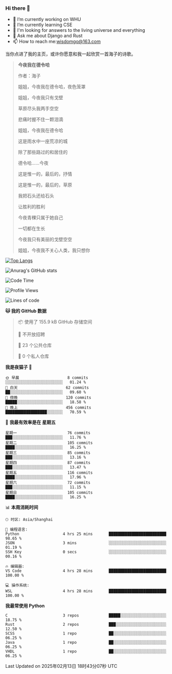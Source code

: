 ### Hi there 👋



- 🔭 I’m currently working on WHU
- 🌱 I’m currently learning CSE
- 🤔 I'm looking for answers to the living universe and everything
- 💬 Ask me about Django and Rust
- 📫 How to reach me:wisdomgo@163.com

当你点进了我的主页，或许你愿意和我一起欣赏一首海子的诗歌。

>**今夜我在德令哈**
>
>作者：海子
>
>姐姐，今夜我在德令哈，夜色笼罩
>
>姐姐，今夜我只有戈壁
>
>草原尽头我两手空空
>
>悲痛时握不住一颗泪滴
>
>姐姐，今夜我在德令哈
>
>这是雨水中一座荒凉的城
>
>除了那些路过的和居住的
>
>德令哈......今夜
>
>这是惟一的，最后的，抒情
>
>这是惟一的，最后的，草原
>
>我把石头还给石头
>
>让胜利的胜利
>
>今夜青稞只属于她自己
>
>一切都在生长
>
>今夜我只有美丽的戈壁空空
>
>姐姐，今夜我不关心人类，我只想你



[![Top Langs](https://github-readme-stats.vercel.app/api/top-langs/?username=wisdomgo&theme=onedark)](https://github.com/anuraghazra/github-readme-stats)

![Anurag's GitHub stats](https://github-readme-stats.vercel.app/api?username=wisdomgo&hide=contribs,stars&theme=synthwave)

<!--START_SECTION:waka-->
![Code Time](http://img.shields.io/badge/Code%20Time-437%20hrs%2011%20mins-blue)

![Profile Views](http://img.shields.io/badge/%E4%B8%AA%E4%BA%BA%E8%B5%84%E6%96%99%E8%A7%82%E7%9C%8B%E6%AC%A1%E6%95%B0-8-blue)

![Lines of code](https://img.shields.io/badge/%E4%BB%8E%E3%80%8CHello%20World%E3%80%8D%E8%B5%B7%E6%88%91%E5%B7%B2%E7%BB%8F%E5%86%99%E4%BA%86-639.5%20thousand%20%E8%A1%8C%E4%BB%A3%E7%A0%81-blue)

**🐱 我的 GitHub 数据** 

> 📦  使用了 155.9 kB GitHub 存储空间 
 > 
> 🚫 不开放招聘
 > 
> 📜 23 个公共仓库 
 > 
> 🔑 0 个私人仓库 
 > 
**我是夜猫子 🦉** 

```text
🌞 早晨                     8 commits           ░░░░░░░░░░░░░░░░░░░░░░░░░   01.24 % 
🌆 白天                     62 commits          ██░░░░░░░░░░░░░░░░░░░░░░░   09.60 % 
🌃 傍晚                     120 commits         █████░░░░░░░░░░░░░░░░░░░░   18.58 % 
🌙 晚上                     456 commits         ██████████████████░░░░░░░   70.59 % 
```
📅 **我最有效率是在 星期五** 

```text
星期一                      76 commits          ███░░░░░░░░░░░░░░░░░░░░░░   11.76 % 
星期二                      105 commits         ████░░░░░░░░░░░░░░░░░░░░░   16.25 % 
星期三                      85 commits          ███░░░░░░░░░░░░░░░░░░░░░░   13.16 % 
星期四                      87 commits          ███░░░░░░░░░░░░░░░░░░░░░░   13.47 % 
星期五                      116 commits         ████░░░░░░░░░░░░░░░░░░░░░   17.96 % 
星期六                      72 commits          ███░░░░░░░░░░░░░░░░░░░░░░   11.15 % 
星期日                      105 commits         ████░░░░░░░░░░░░░░░░░░░░░   16.25 % 
```


📊 **本周消耗时间** 

```text
🕑︎ 时区: Asia/Shanghai

💬 编程语言: 
Python                   4 hrs 25 mins       █████████████████████████   98.65 % 
JSON                     3 mins              ░░░░░░░░░░░░░░░░░░░░░░░░░   01.19 % 
SSH Key                  0 secs              ░░░░░░░░░░░░░░░░░░░░░░░░░   00.16 % 

🔥 编辑器: 
VS Code                  4 hrs 28 mins       █████████████████████████   100.00 % 

💻 操作系统: 
WSL                      4 hrs 28 mins       █████████████████████████   100.00 % 
```

**我最常使用 Python** 

```text
C                        3 repos             █████░░░░░░░░░░░░░░░░░░░░   18.75 % 
Rust                     2 repos             ███░░░░░░░░░░░░░░░░░░░░░░   12.50 % 
SCSS                     1 repo              ██░░░░░░░░░░░░░░░░░░░░░░░   06.25 % 
Java                     1 repo              ██░░░░░░░░░░░░░░░░░░░░░░░   06.25 % 
VHDL                     1 repo              ██░░░░░░░░░░░░░░░░░░░░░░░   06.25 % 
```




 Last Updated on 2025年02月13日 18时43分07秒 UTC
<!--END_SECTION:waka-->
